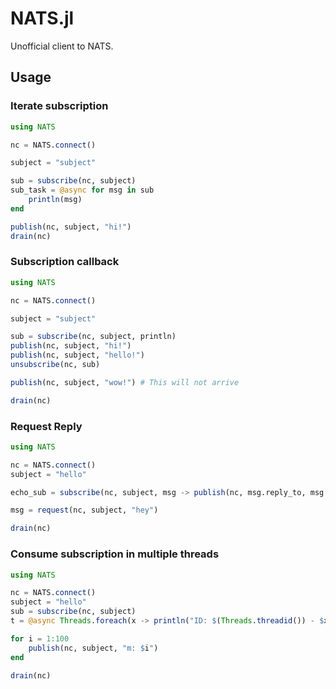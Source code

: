 # NATS.jl

Unofficial client to NATS.

## Usage

### Iterate subscription

```julia
using NATS

nc = NATS.connect()

subject = "subject"

sub = subscribe(nc, subject)
sub_task = @async for msg in sub
    println(msg)
end

publish(nc, subject, "hi!")
drain(nc)
```

### Subscription callback

```julia
using NATS

nc = NATS.connect()

subject = "subject"

sub = subscribe(nc, subject, println)
publish(nc, subject, "hi!")
publish(nc, subject, "hello!")
unsubscribe(nc, sub)

publish(nc, subject, "wow!") # This will not arrive

drain(nc)
```

### Request Reply

```julia
using NATS

nc = NATS.connect()
subject = "hello"

echo_sub = subscribe(nc, subject, msg -> publish(nc, msg.reply_to, msg.payload))

msg = request(nc, subject, "hey")

drain(nc)
```

### Consume subscription in multiple threads

```julia
using NATS

nc = NATS.connect()
subject = "hello"
sub = subscribe(nc, subject)
t = @async Threads.foreach(x -> println("ID: $(Threads.threadid()) - $x"), channel(sub))

for i = 1:100
    publish(nc, subject, "m: $i")
end

drain(nc)
```

